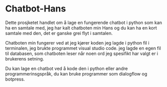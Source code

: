 # Chatbot-Hans

Dette prosjketet handlet om å lage en fungerende chatbot i python som kan ha en samtale med, 
jeg har kalt chatboten min Hans og du kan ha en kort samtale med den, det er ganske grei flyt i samtalen. 

Chatboten min fungerer ved at jeg kjører koden jeg lagde i python fil i terminalen, jeg brukte programmet visual studio code.
jeg lagde en egen fil til databasen, som chatboten leser når noen ord jeg spesifikt har valgt er i brukerens setning. 

Du kan lage en chatbot ved å kode den i python eller andre programmerinsgspråk, du kan bruke programmer som dialogflow og botpress.


